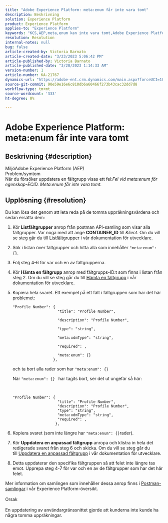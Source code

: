 ```yaml
---
title: "Adobe Experience Platform: meta:enum får inte vara tomt"
description: Beskrivning
solution: Experience Platform
product: Experience Platform
applies-to: "Experience Platform"
keywords: "KCS,AEP,meta,enum kan inte vara tomt,Adobe Experience Platform,uppdatera fältgrupper,tillfällig lösning,felsökning"
resolution: Resolution
internal-notes: null
bug: false
article-created-by: Victoria Barnato
article-created-date: "3/23/2023 5:06:42 PM"
article-published-by: Victoria Barnato
article-published-date: "3/28/2023 1:14:33 AM"
version-number: 1
article-number: KA-21767
dynamics-url: "https://adobe-ent.crm.dynamics.com/main.aspx?forceUCI=1&pagetype=entityrecord&etn=knowledgearticle&id=b2b20b10-9dc9-ed11-b597-6045bd006793"
source-git-commit: 90e59e16e6c810db6a60466f273b43cac32dd7d8
workflow-type: tm+mt
source-wordcount: '333'
ht-degree: 0%

---
```


# Adobe Experience Platform: meta:enum får inte vara tomt

## Beskrivning {#description}

MiljöAdobe Experience Platform (AEP)<br>Problem/symtom<br>
När du försöker uppdatera en fältgrupp visas ett fel:*Fel vid meta:enum för egenskap-ECID. Meta:enum får inte vara tomt.*






## Upplösning {#resolution}


Du kan lösa det genom att leta reda på de tomma uppräkningsvärdena och sedan ersätta dem:

1. Kör <b>Listfältgrupper</b> anrop från postman API-samling som visar alla fältgrupper. Var noga med att ange <b>CONTAINER_ID</b> till *Klient*. Om du vill se steg går du till [Listfältgrupper](https://developer.adobe.com/experience-platform-apis/references/schema-registry/#tag/Field-groups/operation/listFieldGroups) i vår dokumentation för utvecklare.
2. Sök i listan över fältgrupper och hitta alla som innehåller `"meta:enum": {}`.
3. Följ steg 4-6 för var och en av fältgrupperna.
4. Kör <b>Hämta en fältgrupp</b> anrop med fältgrupps-ID:t som finns i listan från steg 2. Om du vill se steg går du till [Hämta en fältgrupp](https://developer.adobe.com/experience-platform-apis/references/schema-registry/#tag/Field-groups/operation/retrieveFieldGroup) i vår dokumentation för utvecklare.
5. Kopiera hela svaret. Ett exempel på ett fält i fältgruppen som har det här problemet:




   ```clike
   "Profile Number": { 
                       "title": "Profile Number",                                     
                       "description": "Profile Number",                                    
                       "type": "string",                                     
                       "meta:xdmType": "string",                                    
                       "required": ,                                    
                       "meta:enum": {}                               
                     },
   ```



   och ta bort alla rader som har `"meta:enum": {}`



   När `"meta:enum": {} ` har tagits bort, ser det ut ungefär så här:

    

   ```clike
   "Profile Number": {
                       "title": "Profile Number",
                       "description": "Profile Number",
                       "type": "string",
                       "meta:xdmType": "string",
                       "required": ,
                      },
   ```
6. Kopiera svaret (som inte längre har `"meta:enum": {}`rader).
7. Kör <b>Uppdatera en anpassad fältgrupp</b> anropa och klistra in hela det redigerade svaret från steg 6 och skicka. Om du vill se steg går du till [Uppdatera en anpassad fältgrupp](https://developer.adobe.com/experience-platform-apis/references/schema-registry/#tag/Field-groups/operation/patchFieldGroup) i vår dokumentation för utvecklare.
8. Detta uppdaterar den specifika fältgruppen så att felet inte längre tas emot. Upprepa steg 4-7 för var och en av de fältgrupper som har det här felet.


Mer information om samlingen som innehåller dessa anrop finns i [Postman-samlingar](https://experienceleague.adobe.com/docs/experience-platform/landing/platform-apis/postman.html?lang=en#collections) i vår Experience Platform-översikt.
<br><br>Orsak<br><br>
En uppdatering av användargränssnittet gjorde att kunderna inte kunde ha några tomma uppräkningar.
